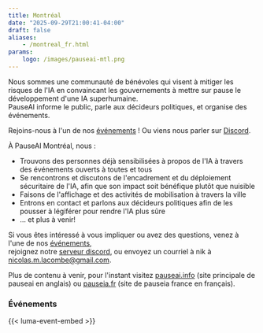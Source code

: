 ```yaml
---
title: Montréal
date: "2025-09-29T21:00:41-04:00"
draft: false
aliases:
    - /montreal_fr.html
params:
    logo: /images/pauseai-mtl.png
---
```

Nous sommes une communauté de bénévoles qui visent à mitiger
les risques de l'IA en convaincant les gouvernements à
mettre sur pause le développement d'une IA superhumaine.  
PauseAI informe le public, parle aux décideurs politiques, et organise des événements.

Rejoins-nous à l'un de nos [événements](https://luma.com/pauseaimtl) !
Ou viens nous parler sur [Discord](/mtl/discord.html).

À PauseAI Montréal, nous :

- Trouvons des personnes déjà sensibilisées à propos de l'IA à travers des événements ouverts à toutes et tous
- Se rencontrons et discutons de l'encadrement et du déploiement sécuritaire de l'IA, afin que son impact soit bénéfique plutôt que nuisible
- Faisons de l'affichage et des activités de mobilisation à travers la ville
- Entrons en contact et parlons aux décideurs politiques afin de les pousser à légiférer pour rendre l'IA plus sûre
- ... et plus à venir!

Si vous êtes intéressé à vous impliquer ou avez des questions,
venez à l'une de nos [événements](https://luma.com/pauseaimtl),  
rejoignez notre [serveur discord](/mtl/discord.html),
ou envoyez un courriel à nik à <nicolas.m.lacombe@gmail.com>.

Plus de contenu à venir, pour l'instant visitez
[pauseai.info](https://pauseai.info) (site principale de pauseai en anglais) ou
[pauseia.fr](https://pauseia.fr) (site de pauseia france en français).

### Événements
{{< luma-event-embed >}}
